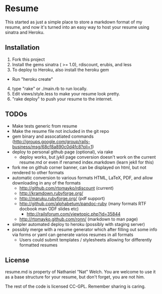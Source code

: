 # Resume

This started as just a simple place to store a markdown format of my resume,
and now it's turned into an easy way to host your resume using sinatra and
Heroku.

## Installation

 1. Fork this project
 2. Install the gems sinatra ( >= 1.0), rdiscount, erubis, and less
 3. To deploy to Heroku, also install the heroku gem
   * Run "heroku create"
 4. type "rake" or ./main.rb to run locally. 
 5. Edit views/style.less to make your resume look pretty.
 6. "rake deploy" to push your resume to the internet.

## TODOs

* Make tests generic from resume
* Make the resume file not included in the git repo
* gem binary and assocatiated commands (http://groups.google.com/group/rails-business/msg/68cf8a890c0d4fc8?pli=1)
* deploy to personal github page (optional), via rake 
  * deploy works, but jykll page conversion doesn't work on the current resume.md or even if renamed index.markdown (learn jekll for this)
* fork me on github corner banner, can be displayed on html, but not rendered to other formats
* automatic conversion to various formats HTML, LaTeX, PDF, and allow downloading in any of the formats
  * http://github.com/rtomayko/rdiscount (current)
  * http://kramdown.rubyforge.org/
  * http://maruku.rubyforge.org/ (pdf support)
  * http://github.com/alphabetum/pandoc-ruby (many formats RTF docbook man ODF slides etc)
    * http://railsforum.com/viewtopic.php?id=35844
  * http://rtomayko.github.com/ronn/ (markdown to man page)
* simpler automated deploy to heroku (possibly with staging server)
* possibly merge with a resume generator which after filling out some info via forms or yaml can generate varios resumes in all formats
  * Users could submit templates / stylesheets allowing for differently formatted resumes

## License

resume.md is property of Nathaniel "Nat" Welch. You are welcome to use it as a
base structure for your resume, but don't forget, you are not him.

The rest of the code is licensed CC-GPL. Remember sharing is caring.
